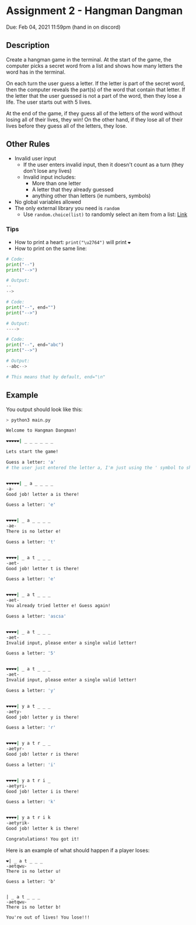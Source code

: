 # Assignment 2 - Hangman Dangman

Due: Feb 04, 2021 11:59pm (hand in on discord)

## Description

Create a hangman game in the terminal. At the start of the game, the computer picks a secret word from a list and shows how many letters the word has in the terminal. 

On each turn the user guess a letter. If the letter is part of the secret word, then the computer reveals the part(s) of the word that contain that letter. If the letter that the user guessed is not a part of the word, then they lose a life. The user starts out with 5 lives.

At the end of the game, if they guess all of the letters of the word without losing all of their lives, they win! On the other hand, if they lose all of their lives before they guess all of the letters, they lose.

## Other Rules 

* Invalid user input
  * If the user enters invalid input, then it doesn't count as a turn (they don't lose any lives)
  * Invalid input includes:
    * More than one letter
    * A letter that they already guessed
    * anything other than letters (ie numbers, symbols)
* No global variables allowed
* The only external library you need is `random`
  * Use `random.choice(list)` to randomly select an item from a list: [Link](https://stackoverflow.com/questions/306400/how-can-i-randomly-select-an-item-from-a-list)

### Tips

* How to print a heart: `print("\u2764")` will print `❤`
* How to print on the same line:

```py
# Code:
print("--")
print("-->")

# Output:
--
-->
```

```py
# Code:
print("--", end="")
print("-->")

# Output:
---->
```

```py
# Code:
print("--", end="abc")
print("-->")

# Output:
--abc-->

# This means that by default, end="\n"
```

## Example
You output should look like this:

```bash
> python3 main.py

Welcome to Hangman Dangman!

❤❤❤❤❤| _ _ _ _ _ _

Lets start the game!

Guess a letter: 'a' 
# the user just entered the letter a, I'm just using the ' symbol to show that its the user's input


❤❤❤❤❤| _ a _ _ _ _
-a-
Good job! letter a is there!

Guess a letter: 'e'


❤❤❤❤| _ a _ _ _ _
-ae-
There is no letter e!

Guess a letter: 't'


❤❤❤❤| _ a t _ _ _
-aet-
Good job! letter t is there!

Guess a letter: 'e'


❤❤❤❤| _ a t _ _ _
-aet-
You already tried letter e! Guess again!

Guess a letter: 'ascsa'


❤❤❤❤| _ a t _ _ _
-aet-
Invalid input, please enter a single valid letter!

Guess a letter: '5'


❤❤❤❤| _ a t _ _ _
-aet-
Invalid input, please enter a single valid letter!

Guess a letter: 'y'


❤❤❤❤| y a t _ _ _
-aety-
Good job! letter y is there!

Guess a letter: 'r'


❤❤❤❤| y a t r _ _
-aetyr-
Good job! letter r is there!

Guess a letter: 'i'


❤❤❤❤| y a t r i _
-aetyri-
Good job! letter i is there!

Guess a letter: 'k'


❤❤❤❤| y a t r i k
-aetyrik-
Good job! letter k is there!

Congratulations! You got it!
```

Here is an example of what should happen if a player loses:

```
❤| _ a t _ _ _
-aetqwu-
There is no letter u!

Guess a letter: 'b'


| _ a t _ _ _
-aetqwu-
There is no letter b!

You're out of lives! You lose!!!
```